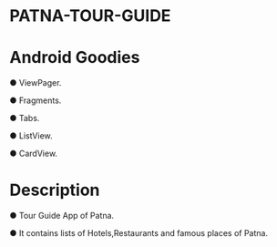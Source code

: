 # PATNA-TOUR-GUIDE

# Android Goodies
● ViewPager.

● Fragments.

● Tabs.

● ListView.

● CardView.

# Description

● Tour Guide App of Patna.

● It contains lists of  Hotels,Restaurants and famous places of Patna.


 